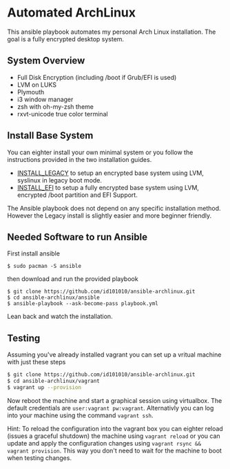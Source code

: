 # Automated ArchLinux

This ansible playbook automates my personal Arch Linux installation. The goal is a fully encrypted desktop system.

## System Overview
* Full Disk Encryption (including /boot if Grub/EFI is used)
* LVM on LUKS
* Plymouth
* i3 window manager
* zsh with oh-my-zsh theme
* rxvt-unicode true color terminal

## Install Base System

You can eighter install your own minimal system or you follow the instructions provided in the two installation guides.

* [INSTALL\_LEGACY](https://github.com/id101010/ansible-archlinux/blob/master/doc/INSTALL_LEGACY.md) to setup an encrypted base system using LVM, syslinux in legacy boot mode.
* [INSTALL\_EFI](https://github.com/id101010/ansible-archlinux/blob/master/doc/INSTALL_EFI.md) to setup a fully encrypted base system using LVM, encrypted /boot partition and EFI Support.

The Ansible playbook does not depend on any specific installation method. However the Legacy install is slightly easier and more beginner friendly.

## Needed Software to run Ansible

First install ansible
```
$ sudo pacman -S ansible
```
then download and run the provided playbook

```
$ git clone https://github.com/id101010/ansible-archlinux.git
$ cd ansible-archlinux/ansible
$ ansible-playbook --ask-become-pass playbook.yml
```
Lean back and watch the installation.

## Testing

Assuming you've already installed vagrant you can set up a vritual machine with just these steps

``` bash
$ git clone https://github.com/id101010/ansible-archlinux.git
$ cd ansible-archlinux/vagrant
$ vagrant up --provision
```

Now reboot the machine and start a graphical session using virtualbox. 
The default credentials are `user:vagrant pw:vagrant`. 
Alternativly you can log into your machine using the command `vagrant ssh`.

Hint: To reload the configuration into the vagrant box you can eighter reload
(issues a graceful shutdown) the machine using `vagrant reload` or you can update
and apply the configuration changes using `vagrant rsync && vagrant provision`.
This way you don't need to wait for the machine to boot when testing changes.
